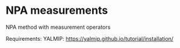 # NPA measurements
 NPA method with measurement operators

Requirements:
YALMIP: https://yalmip.github.io/tutorial/installation/